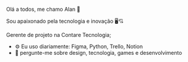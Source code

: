 Olá a todos, me chamo Alan 👋

Sou apaixonado pela tecnologia e inovação 🖥️💘

Gerente de projeto na Contare Tecnologia;

- ⚙️ Eu uso diariamente: Figma, Python, Trello, Notion
- 💬 pergunte-me sobre design, tecnologia, games e desenvolvimento
